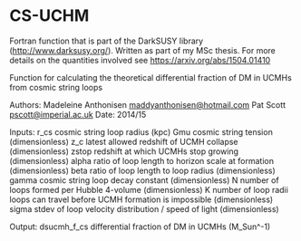 # CS-UCHM
Fortran function that is part of the DarkSUSY library (http://www.darksusy.org/). Written as part of my MSc thesis.
For more details on the quantities involved see https://arxiv.org/abs/1504.01410

Function for calculating the theoretical differential fraction of DM in UCMHs from cosmic string loops  

Authors: Madeleine Anthonisen
          maddyanthonisen@hotmail.com
         Pat Scott
          pscott@imperial.ac.uk
Date: 2014/15

Inputs:  r_cs               cosmic string loop radius (kpc)
         Gmu                cosmic string tension (dimensionless) 
         z_c                latest allowed redshift of UCMH collapse (dimensionless) 
         zstop              redshift at which UCMHs stop growing (dimensionless)
         alpha              ratio of loop length to horizon scale at formation (dimensionless)
         beta               ratio of loop length to loop radius (dimensionless)
         gamma              cosmic string loop decay constant (dimensionless)
         N                  number of loops formed per Hubble 4-volume (dimensionless)
         K                  number of loop radii loops can travel before UCMH formation is impossible (dimensionless)
         sigma              stdev of loop velocity distribution / speed of light (dimensionless)

Output:  dsucmh_f_cs        differential fraction of DM in UCMHs (M_Sun^-1)
